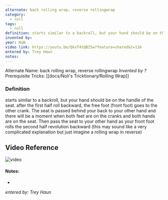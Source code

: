 ```yaml
---
alternate: back rolling wrap, reverse rollingwrap
category:
  - roll
tags:
  - roll
definition: starts similar to a backroll, but your hand should be on the handle of the seat. after the first half roll backward, the free foot (front foot) goes to the other crank. The seat is passed behind your back to your other hand and there will be a moment when both feet are on the cranks and both hands are on the seat. Then pass the seat to your other hand as your front foot rolls the second half revolution backward (this may sound like a very complicated explanation but just imagine a rolling wrap in reverse)
invented by: 
year: NaN
video link: https://youtu.be/QkvT4tQBISw?feature=shared&t=116
entered by: Trey Haun
notes: 
---
```

Alternate Name: back rolling wrap, reverse rollingwrap
*Invented by ?*
Prerequisite Tricks: [[docs/Noli's Tricktionary/Rolling Wrap]]

### Definition
starts similar to a backroll, but your hand should be on the handle of the seat. after the first half roll backward, the free foot (front foot) goes to the other crank. The seat is passed behind your back to your other hand and there will be a moment when both feet are on the cranks and both hands are on the seat. Then pass the seat to your other hand as your front foot rolls the second half revolution backward (this may sound like a very complicated explanation but just imagine a rolling wrap in reverse)

## Video Reference
![video](https://youtu.be/QkvT4tQBISw?feature=shared&t=116)

#### Notes:
- 
*entered by: Trey Haun*

